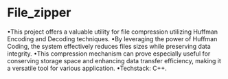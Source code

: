 # File_zipper

•This project offers a valuable utility for file compression utilizing Huffman Encoding and Decoding techniques.
•By leveraging the power of Huffman Coding, the system effectively reduces files sizes while preserving data
integrity.
•This compression mechanism can prove especially useful for conserving storage space and enhancing data
transfer efficiency, making it a versatile tool for various application.
•Techstack: C++.
